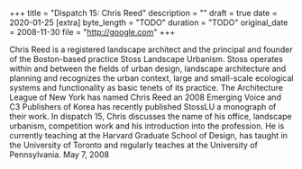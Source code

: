 +++
title = "Dispatch 15: Chris Reed"
description = ""
draft = true
date = 2020-01-25
[extra]
byte_length = "TODO"
duration = "TODO"
original_date = 2008-11-30
file = "http://google.com"
+++

Chris Reed is a registered landscape architect and the principal and founder of the Boston-based practice Stoss Landscape Urbanism. Stoss operates within and between the fields of urban design, landscape architecture and planning and recognizes the urban context, large and small-scale ecological systems and functionality as basic tenets of its practice. The Architecture League of New York has named Chris Reed an 2008 Emerging Voice and C3 Publishers of Korea has recently published StossLU a monograph of their work. In dispatch 15, Chris discusses the name of his office, landscape urbanism, competition work and his introduction into the profession. He is currently teaching at the Harvard Graduate School of Design, has taught in the University of Toronto and regularly teaches at the University of Pennsylvania. May 7, 2008
